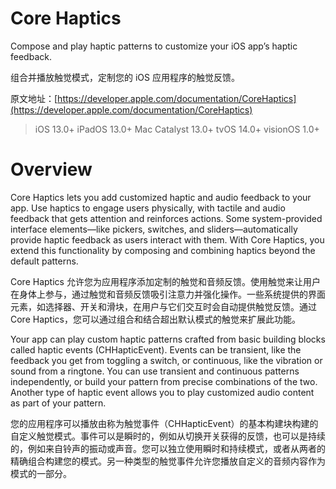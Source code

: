 # Core Haptics

Compose and play haptic patterns to customize your iOS app’s haptic feedback.

组合并播放触觉模式，定制您的 iOS 应用程序的触觉反馈。

原文地址：[https://developer.apple.com/documentation/CoreHaptics](https://developer.apple.com/documentation/CoreHaptics)

> iOS 13.0+
iPadOS 13.0+
Mac Catalyst 13.0+
tvOS 14.0+
visionOS 1.0+

# Overview

Core Haptics lets you add customized haptic and audio feedback to your app. Use haptics to engage users physically, with tactile and audio feedback that gets attention and reinforces actions. Some system-provided interface elements—like pickers, switches, and sliders—automatically provide haptic feedback as users interact with them. With Core Haptics, you extend this functionality by composing and combining haptics beyond the default patterns.

Core Haptics 允许您为应用程序添加定制的触觉和音频反馈。使用触觉来让用户在身体上参与，通过触觉和音频反馈吸引注意力并强化操作。一些系统提供的界面元素，如选择器、开关和滑块，在用户与它们交互时会自动提供触觉反馈。通过 Core Haptics，您可以通过组合和结合超出默认模式的触觉来扩展此功能。

Your app can play custom haptic patterns crafted from basic building blocks called haptic events (CHHapticEvent). Events can be transient, like the feedback you get from toggling a switch, or continuous, like the vibration or sound from a ringtone. You can use transient and continuous patterns independently, or build your pattern from precise combinations of the two. Another type of haptic event allows you to play customized audio content as part of your pattern.

您的应用程序可以播放由称为触觉事件（CHHapticEvent）的基本构建块构建的自定义触觉模式。事件可以是瞬时的，例如从切换开关获得的反馈，也可以是持续的，例如来自铃声的振动或声音。您可以独立使用瞬时和持续模式，或者从两者的精确组合构建您的模式。另一种类型的触觉事件允许您播放自定义的音频内容作为模式的一部分。
